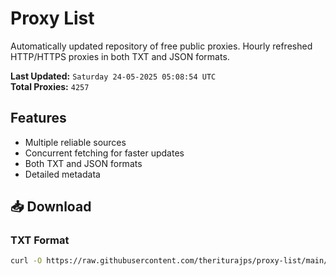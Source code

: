 # Proxy List

Automatically updated repository of free public proxies. Hourly refreshed HTTP/HTTPS proxies in both TXT and JSON formats.

**Last Updated:** `Saturday 24-05-2025 05:08:54 UTC`  
**Total Proxies:** `4257`

## Features
- Multiple reliable sources
- Concurrent fetching for faster updates
- Both TXT and JSON formats
- Detailed metadata

## 📥 Download

### TXT Format
```bash
curl -O https://raw.githubusercontent.com/theriturajps/proxy-list/main/proxies.txt